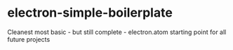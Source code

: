 # electron-simple-boilerplate
Cleanest most basic - but still complete - electron.atom starting point for all future projects
